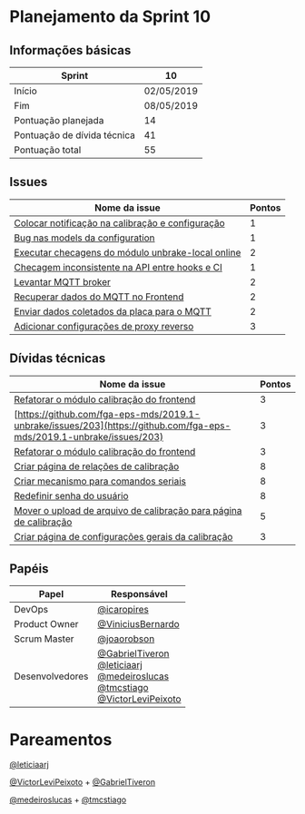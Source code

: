 # Planejamento da Sprint 10

<p align="justify">
</p>

## Informações básicas

|Sprint|10|
|-----|-----|
|Início|02/05/2019|
|Fim|08/05/2019|
|Pontuação planejada|14|
|Pontuação de dívida técnica|41|
|Pontuação total|55|

## Issues

|Nome da issue|Pontos|
|-----|-----|
|[Colocar notificação na calibração e configuração](https://github.com/fga-eps-mds/2019.1-unbrake/issues/159)|1|8
|[Bug nas models da configuration](https://github.com/fga-eps-mds/2019.1-unbrake/issues/207)|1|3
|[Executar checagens do módulo unbrake-local online](https://github.com/fga-eps-mds/2019.1-unbrake/issues/212)|2|5
|[Checagem inconsistente na API entre hooks e CI](https://github.com/fga-eps-mds/2019.1-unbrake/issues/213)|1|3
|[Levantar MQTT broker](https://github.com/fga-eps-mds/2019.1-unbrake/issues/219)|2|7
|[Recuperar dados do MQTT no Frontend](https://github.com/fga-eps-mds/2019.1-unbrake/issues/223)|2|
|[Enviar dados coletados da placa para o MQTT](https://github.com/fga-eps-mds/2019.1-unbrake/issues/224)|2|8
|[Adicionar configurações de proxy reverso](https://github.com/fga-eps-mds/2019.1-unbrake/issues/226)|3|8


## Dívidas técnicas

|Nome da issue|Pontos|
|-----|-----|
|[Refatorar o módulo calibração do frontend](https://github.com/fga-eps-mds/2019.1-unbrake/issues/199)|3|8
|[https://github.com/fga-eps-mds/2019.1-unbrake/issues/203](https://github.com/fga-eps-mds/2019.1-unbrake/issues/203)|3|8
|[Refatorar o módulo calibração do frontend](https://github.com/fga-eps-mds/2019.1-unbrake/issues/199)|3|8
|[Criar página de relações de calibração](https://github.com/fga-eps-mds/2019.1-unbrake/issues/203)|8|10
|[Criar mecanismo para comandos seriais](https://github.com/fga-eps-mds/2019.1-unbrake/issues/208)|8|6
|[Redefinir senha do usuário](https://github.com/fga-eps-mds/2019.1-unbrake/issues/209)|8|10
|[Mover o upload de arquivo de calibração para página de calibração](https://github.com/fga-eps-mds/2019.1-unbrake/issues/164)|5|8
|[Criar página de configurações gerais da calibração](https://github.com/fga-eps-mds/2019.1-unbrake/issues/180)|3|8

## Papéis


|Papel|Responsável|
|-----|-----|
|DevOps|[@icaropires](https://github.com/icaropires)|
|Product Owner|[@ViniciusBernardo](https://github.com/ViniciusBernardo)|
|Scrum Master|[@joaorobson](https://github.com/joaorobson)|
|Desenvolvedores | [@GabrielTiveron](https://github.com/GabrielTiveron)</br>[@leticiaarj](https://github.com/leticiaarj)</br>[@medeiroslucas](https://github.com/medeiroslucas)</br>[@tmcstiago](https://github.com/tmcstiago)</br>[@VictorLeviPeixoto](https://github.com/VictorLeviPeixoto)|

# Pareamentos

[@leticiaarj](https://github.com/leticiaarj) 

[@VictorLeviPeixoto](https://github.com/VictorLeviPeixoto) + [@GabrielTiveron](https://github.com/GabrielTiveron)

[@medeiroslucas](https://github.com/medeiroslucas) + [@tmcstiago](https://github.com/tmcstiago)
